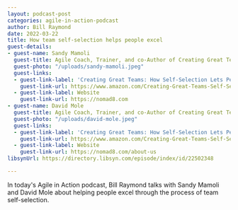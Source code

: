 ```yaml
---
layout: podcast-post
categories: agile-in-action-podcast
author: Bill Raymond
date: 2022-03-22
title: How team self-selection helps people excel
guest-details:
- guest-name: Sandy Mamoli
  guest-title: Agile Coach, Trainer, and co-Author of Creating Great Teams
  guest-photo: "/uploads/sandy-mamoli.jpeg"
  guest-links:
  - guest-link-label: 'Creating Great Teams: How Self-Selection Lets People Excel'
    guest-link-url: https://www.amazon.com/Creating-Great-Teams-Self-Selection-People/dp/1680501283
  - guest-link-label: Website
    guest-link-url: https://nomad8.com
- guest-name: David Mole
  guest-title: Agile Coach, Trainer, and co-Author of Creating Great Teams
  guest-photo: "/uploads/david-mole.jpeg"
  guest-links:
  - guest-link-label: 'Creating Great Teams: How Self-Selection Lets People Excel'
    guest-link-url: https://www.amazon.com/Creating-Great-Teams-Self-Selection-People/dp/1680501283
  - guest-link-label: Website
    guest-link-url: https://nomad8.com/about-us
libsynUrl: https://directory.libsyn.com/episode/index/id/22502348

---
```

In today's Agile in Action podcast, Bill Raymond talks with Sandy Mamoli and David Mole about helping people excel through the process of team self-selection.